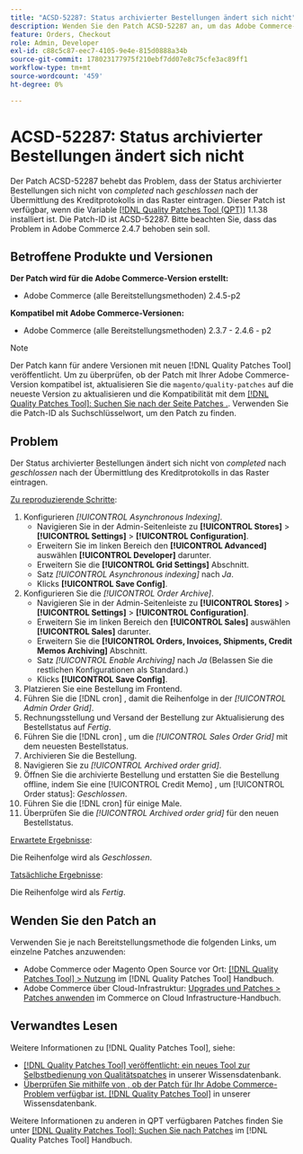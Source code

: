 ```yaml
---
title: "ACSD-52287: Status archivierter Bestellungen ändert sich nicht"
description: Wenden Sie den Patch ACSD-52287 an, um das Adobe Commerce-Problem zu beheben, bei dem sich der Status archivierter Bestellungen nach dem Senden des Kreditprotokolls nicht von *abgeschlossen* auf *geschlossen* im Raster ändert.
feature: Orders, Checkout
role: Admin, Developer
exl-id: c88c5c87-eec7-4105-9e4e-815d0888a34b
source-git-commit: 178023177975f210ebf7dd07e8c75cfe3ac89ff1
workflow-type: tm+mt
source-wordcount: '459'
ht-degree: 0%

---
```


# ACSD-52287: Status archivierter Bestellungen ändert sich nicht

Der Patch ACSD-52287 behebt das Problem, dass der Status archivierter Bestellungen sich nicht von *completed* nach *geschlossen* nach der Übermittlung des Kreditprotokolls in das Raster eintragen. Dieser Patch ist verfügbar, wenn die Variable [[!DNL Quality Patches Tool (QPT)]](/help/announcements/adobe-commerce-announcements/magento-quality-patches-released-new-tool-to-self-serve-quality-patches.md) 1.1.38 installiert ist. Die Patch-ID ist ACSD-52287. Bitte beachten Sie, dass das Problem in Adobe Commerce 2.4.7 behoben sein soll.

## Betroffene Produkte und Versionen

**Der Patch wird für die Adobe Commerce-Version erstellt:**

* Adobe Commerce (alle Bereitstellungsmethoden) 2.4.5-p2

**Kompatibel mit Adobe Commerce-Versionen:**

* Adobe Commerce (alle Bereitstellungsmethoden) 2.3.7 - 2.4.6 - p2

>[!NOTE]
>
>Der Patch kann für andere Versionen mit neuen [!DNL Quality Patches Tool] veröffentlicht. Um zu überprüfen, ob der Patch mit Ihrer Adobe Commerce-Version kompatibel ist, aktualisieren Sie die `magento/quality-patches` auf die neueste Version zu aktualisieren und die Kompatibilität mit dem [[!DNL Quality Patches Tool]: Suchen Sie nach der Seite Patches .](https://experienceleague.adobe.com/tools/commerce-quality-patches/index.html). Verwenden Sie die Patch-ID als Suchschlüsselwort, um den Patch zu finden.

## Problem

Der Status archivierter Bestellungen ändert sich nicht von *completed* nach *geschlossen* nach der Übermittlung des Kreditprotokolls in das Raster eintragen.

<u>Zu reproduzierende Schritte</u>:

1. Konfigurieren *[!UICONTROL Asynchronous Indexing]*.
   * Navigieren Sie in der Admin-Seitenleiste zu **[!UICONTROL Stores]** > **[!UICONTROL Settings]** > **[!UICONTROL Configuration]**.
   * Erweitern Sie im linken Bereich den **[!UICONTROL Advanced]** auswählen **[!UICONTROL Developer]** darunter.
   * Erweitern Sie die **[!UICONTROL Grid Settings]** Abschnitt.
   * Satz *[!UICONTROL Asynchronous indexing]* nach *Ja*.
   * Klicks **[!UICONTROL Save Config]**.
1. Konfigurieren Sie die *[!UICONTROL Order Archive]*.
   * Navigieren Sie in der Admin-Seitenleiste zu **[!UICONTROL Stores]** > **[!UICONTROL Settings]** > **[!UICONTROL Configuration]**.
   * Erweitern Sie im linken Bereich den **[!UICONTROL Sales]** auswählen **[!UICONTROL Sales]** darunter.
   * Erweitern Sie die **[!UICONTROL Orders, Invoices, Shipments, Credit Memos Archiving]** Abschnitt.
   * Satz *[!UICONTROL Enable Archiving]* nach *Ja* (Belassen Sie die restlichen Konfigurationen als Standard.)
   * Klicks **[!UICONTROL Save Config]**.
1. Platzieren Sie eine Bestellung im Frontend.
1. Führen Sie die [!DNL cron]  , damit die Reihenfolge in der *[!UICONTROL Admin Order Grid]*.
1. Rechnungsstellung und Versand der Bestellung zur Aktualisierung des Bestellstatus auf *Fertig*.
1. Führen Sie die [!DNL cron]  , um die *[!UICONTROL Sales Order Grid]* mit dem neuesten Bestellstatus.
1. Archivieren Sie die Bestellung.
1. Navigieren Sie zu *[!UICONTROL Archived order grid]*.
1. Öffnen Sie die archivierte Bestellung und erstatten Sie die Bestellung offline, indem Sie eine [!UICONTROL Credit Memo] , um [!UICONTROL Order status]: *Geschlossen*.
1. Führen Sie die [!DNL cron] für einige Male.
1. Überprüfen Sie die *[!UICONTROL Archived order grid]* für den neuen Bestellstatus.

<u>Erwartete Ergebnisse</u>:

Die Reihenfolge wird als *Geschlossen*.

<u>Tatsächliche Ergebnisse</u>:

Die Reihenfolge wird als *Fertig*.

## Wenden Sie den Patch an

Verwenden Sie je nach Bereitstellungsmethode die folgenden Links, um einzelne Patches anzuwenden:

* Adobe Commerce oder Magento Open Source vor Ort: [[!DNL Quality Patches Tool] > Nutzung](https://experienceleague.adobe.com/docs/commerce-operations/tools/quality-patches-tool/usage.html) im [!DNL Quality Patches Tool] Handbuch.
* Adobe Commerce über Cloud-Infrastruktur: [Upgrades und Patches > Patches anwenden](https://experienceleague.adobe.com/docs/commerce-cloud-service/user-guide/develop/upgrade/apply-patches.html) im Commerce on Cloud Infrastructure-Handbuch.

## Verwandtes Lesen

Weitere Informationen zu [!DNL Quality Patches Tool], siehe:

* [[!DNL Quality Patches Tool] veröffentlicht: ein neues Tool zur Selbstbedienung von Qualitätspatches](/help/announcements/adobe-commerce-announcements/magento-quality-patches-released-new-tool-to-self-serve-quality-patches.md) in unserer Wissensdatenbank.
* [Überprüfen Sie mithilfe von , ob der Patch für Ihr Adobe Commerce-Problem verfügbar ist. [!DNL Quality Patches Tool]](/help/support-tools/patches-available-in-qpt-tool/check-patch-for-magento-issue-with-magento-quality-patches.md) in unserer Wissensdatenbank.

Weitere Informationen zu anderen in QPT verfügbaren Patches finden Sie unter [[!DNL Quality Patches Tool]: Suchen Sie nach Patches](https://experienceleague.adobe.com/tools/commerce-quality-patches/index.html) im [!DNL Quality Patches Tool] Handbuch.

